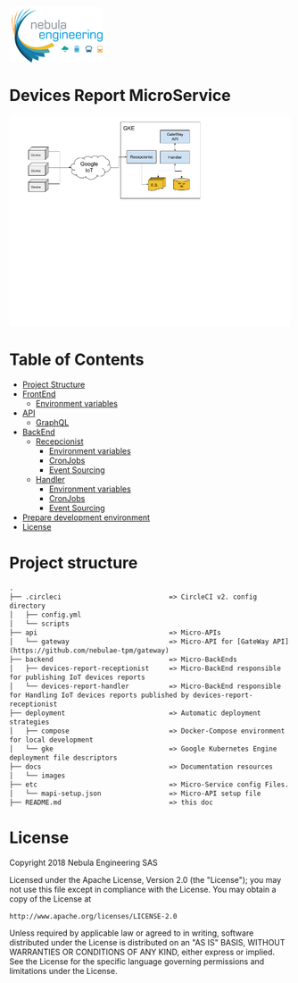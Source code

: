 ![NebulaE](docs/images/nebula.png "Nebula Engineering SAS")

# Devices Report MicroService

![Intro](docs/images/ms-devices-report_intro.png "Intro")

# Table of Contents

  * [Project Structure](#structure)
  * [FrontEnd](#frontend)
    *  [Environment variables](#frontend_env_vars)
  * [API](#api)
    * [GraphQL](#api_graphql)
  * [BackEnd](#backend)
    *  [Recepcionist](#backend_recepcionist)
        *  [Environment variables](#backend_recepcionist_env_vars)
        *  [CronJobs](#backend_recepcionist_cronjobs)
        *  [Event Sourcing](#backend_recepcionist_eventsourcing)
    *  [Handler](#backend_handler)
        *  [Environment variables](#backend_handlert_env_vars)
        *  [CronJobs](#backend_handler_cronjobs)
        *  [Event Sourcing](#backend_handler_eventsourcing)
  * [Prepare development environment](#prepare_dev_env)
  * [License](#license)


# Project structure <a name="structure"></a>

```
.
├── .circleci                           => CircleCI v2. config directory
│   ├── config.yml
│   └── scripts
├── api                                 => Micro-APIs  
│   └── gateway                         => Micro-API for [GateWay API](https://github.com/nebulae-tpm/gateway)  
├── backend                             => Micro-BackEnds  
│   ├── devices-report-receptionist     => Micro-BackEnd responsible for publishing IoT devices reports  
│   └── devices-report-handler          => Micro-BackEnd responsible for Handling IoT devices reports published by devices-report-receptionist  
├── deployment                          => Automatic deployment strategies  
│   ├── compose                         => Docker-Compose environment for local development  
│   └── gke                             => Google Kubernetes Engine deployment file descriptors  
├── docs                                => Documentation resources  
│   └── images  
├── etc                                 => Micro-Service config Files.  
│   └── mapi-setup.json                 => Micro-API setup file  
├── README.md                           => this doc
```


# License <a name="license"></a>

Copyright 2018 Nebula Engineering SAS

Licensed under the Apache License, Version 2.0 (the "License");
you may not use this file except in compliance with the License.
You may obtain a copy of the License at

    http://www.apache.org/licenses/LICENSE-2.0

Unless required by applicable law or agreed to in writing, software
distributed under the License is distributed on an "AS IS" BASIS,
WITHOUT WARRANTIES OR CONDITIONS OF ANY KIND, either express or implied.
See the License for the specific language governing permissions and
limitations under the License.